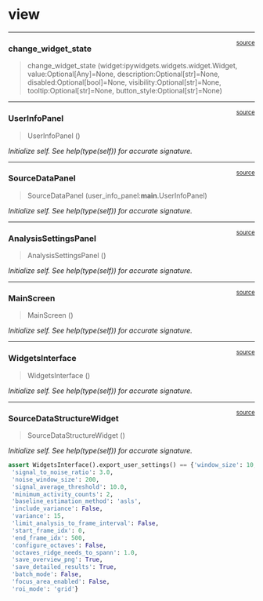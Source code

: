 # view


<!-- WARNING: THIS FILE WAS AUTOGENERATED! DO NOT EDIT! -->

------------------------------------------------------------------------

<a
href="https://github.com/ddoll/NeuralActivityCubic/blob/main/neuralactivitycubic/view.py#L20"
target="_blank" style="float:right; font-size:smaller">source</a>

### change_widget_state

>  change_widget_state (widget:ipywidgets.widgets.widget.Widget,
>                           value:Optional[Any]=None,
>                           description:Optional[str]=None,
>                           disabled:Optional[bool]=None,
>                           visibility:Optional[str]=None,
>                           tooltip:Optional[str]=None,
>                           button_style:Optional[str]=None)

------------------------------------------------------------------------

<a
href="https://github.com/ddoll/NeuralActivityCubic/blob/main/neuralactivitycubic/view.py#L43"
target="_blank" style="float:right; font-size:smaller">source</a>

### UserInfoPanel

>  UserInfoPanel ()

*Initialize self. See help(type(self)) for accurate signature.*

------------------------------------------------------------------------

<a
href="https://github.com/ddoll/NeuralActivityCubic/blob/main/neuralactivitycubic/view.py#L98"
target="_blank" style="float:right; font-size:smaller">source</a>

### SourceDataPanel

>  SourceDataPanel (user_info_panel:__main__.UserInfoPanel)

*Initialize self. See help(type(self)) for accurate signature.*

------------------------------------------------------------------------

<a
href="https://github.com/ddoll/NeuralActivityCubic/blob/main/neuralactivitycubic/view.py#L205"
target="_blank" style="float:right; font-size:smaller">source</a>

### AnalysisSettingsPanel

>  AnalysisSettingsPanel ()

*Initialize self. See help(type(self)) for accurate signature.*

------------------------------------------------------------------------

<a
href="https://github.com/ddoll/NeuralActivityCubic/blob/main/neuralactivitycubic/view.py#L361"
target="_blank" style="float:right; font-size:smaller">source</a>

### MainScreen

>  MainScreen ()

*Initialize self. See help(type(self)) for accurate signature.*

------------------------------------------------------------------------

<a
href="https://github.com/ddoll/NeuralActivityCubic/blob/main/neuralactivitycubic/view.py#L396"
target="_blank" style="float:right; font-size:smaller">source</a>

### WidgetsInterface

>  WidgetsInterface ()

*Initialize self. See help(type(self)) for accurate signature.*

------------------------------------------------------------------------

<a
href="https://github.com/ddoll/NeuralActivityCubic/blob/main/neuralactivitycubic/view.py#L465"
target="_blank" style="float:right; font-size:smaller">source</a>

### SourceDataStructureWidget

>  SourceDataStructureWidget ()

*Initialize self. See help(type(self)) for accurate signature.*

``` python
assert WidgetsInterface().export_user_settings() == {'window_size': 10,
 'signal_to_noise_ratio': 3.0,
 'noise_window_size': 200,
 'signal_average_threshold': 10.0,
 'minimum_activity_counts': 2,
 'baseline_estimation_method': 'asls',
 'include_variance': False,
 'variance': 15,
 'limit_analysis_to_frame_interval': False,
 'start_frame_idx': 0,
 'end_frame_idx': 500,
 'configure_octaves': False,
 'octaves_ridge_needs_to_spann': 1.0,
 'save_overview_png': True,
 'save_detailed_results': True,
 'batch_mode': False,
 'focus_area_enabled': False,
 'roi_mode': 'grid'}
```
